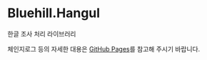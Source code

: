 # Bluehill.Hangul
한글 조사 처리 라이브러리

체인지로그 등의 자세한 대용은 [GitHub Pages](https://na1307.github.io/Bluehill.Hangul)를 참고해 주시기 바랍니다.
